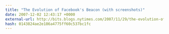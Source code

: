 ```yaml
---
title: "The Evolution of Facebook's Beacon (with screenshots)"
date: 2007-12-02 12:43:17 +0000
external-url: http://bits.blogs.nytimes.com/2007/11/29/the-evolution-of-facebooks-beacon/
hash: 0143824ae2e186a4775ff60c537bc1fc
---
```



